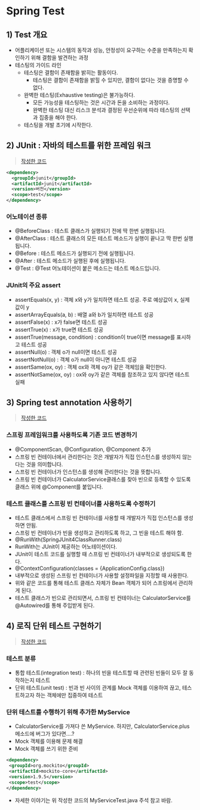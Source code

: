 # Spring Test

## 1) Test 개요
* 어플리케이션 또는 시스템의 동작과 성능, 안정성이 요구하는 수준을 만족하는지 확인하기 위해 결함을 발견하는 과정
* 테스팅의 가이드 라인
  * 테스팅은 결함이 존재함을 밝히는 활동이다.
    * 테스팅은 결함이 존재함을 밝힐 수 있지만, 결함이 없다는 것을 증명할 수 없다.
  * 완벽한 테스팅(Exhaustive testing)은 불가능하다.
    * 모든 가능성을 테스팅하는 것은 시간과 돈을 소비하는 과정이다.
    * 완벽한 테스팅 대신 리스크 분석과 결정된 우선순위에 따라 테스팅의 선택과 집중을 해야 한다.
  * 테스팅을 개발 초기에 시작한다.

## 2) JUnit : 자바의 테스트를 위한 프레임 워크
> [작성한 코드](https://github.com/96glory/boostcourse-web-be/tree/0c3da2d2f3eae08b78181b8db68e423ed7bb6687)
```xml
<dependency>
  <groupId>junit</groupId>
  <artifactId>junit</artifactId>
  <version>버전</version>
  <scope>test</scope>
</dependency> 
```
### 어노테이션 종류
* @BeforeClass : 테스트 클래스가 실행되기 전에 딱 한번 실행됩니다.
* @AfterClass : 테스트 클래스의 모든 테스트 메소드가 실행이 끝나고 딱 한번 실행됩니다.
* @Before : 테스트 메소드가 실행되기 전에 실행됩니다.
* @After : 테스트 메소드가 실행된 후에 실행됩니다.
* @Test : @Test 어노테이션이 붙은 메소드는 테스트 메소드입니다.

### JUnit의 주요 assert
* assertEquals(x, y) : 객체 x와 y가 일치하면 테스트 성공. 주로 예상값이 x, 실제값이 y
* assertArrayEquals(a, b) : 배열 a와 b가 일치하면 테스트 성공
* assertFalse(x) : x가 false면 테스트 성공
* assertTrue(x) : x가 true면 테스트 성공
* assertTrue(message, condition) : condition이 true이면 message를 표시하고 테스트 성공
* assertNull(o) : 객체 o가 null이면 테스트 성공
* assertNotNull(o) : 객체 o가 null이 아니면 테스트 성공
* assertSame(ox, oy) : 객체 ox와 객체 oy가 같은 객체임을 확인한다.
* assertNotSame(ox, oy) : ox와 oy가 같은 객체를 참조하고 있지 않다면 테스트 실패

## 3) Spring test annotation 사용하기
> [작성한 코드](https://github.com/96glory/boostcourse-web-be/tree/93be72730df7e31329e33b928d99b069af8086ef)
### 스프링 프레임워크를 사용하도록 기존 코드 변경하기
* @ComponentScan, @Configuration, @Component 추가
 * 스프링 빈 컨테이너에서 관리한다는 것은 개발자가 직접 인스턴스를 생성하지 않는다는 것을 의미합니다.
 * 스프링 빈 컨테이너가 인스턴스를 생성해 관리한다는 것을 뜻합니다.
 * 스프링 빈 컨테이너가 CalculatorService클래스를 찾아 빈으로 등록할 수 있도록 클래스 위에 @Component를 붙입니다.

### 테스트 클래스를 스프링 빈 컨테이너를 사용하도록 수정하기
* 테스트 클래스에서 스프링 빈 컨테이너를 사용할 때 개발자가 직접 인스턴스를 생성하면 안됨.
 * 스프링 빈 컨테이너가 빈을 생성하고 관리하도록 하고, 그 빈을 테스트 해야 함.
* @RunWith(SpringJUnit4ClassRunner.class)
 * RunWith는 JUnit이 제공하는 어노테이션이다.
 * JUnit이 테스트 코드를 실행할 때 스프링 빈 컨테이너가 내부적으로 생성되도록 한다.
* @ContextConfiguration(classes = {ApplicationConfig.class})
 * 내부적으로 생성된 스프링 빈 컨테이너가 사용할 설정파일을 지정할 때 사용한다.
* 위와 같은 코드를 통해 테스트 클래스 자체가 Bean 객체가 되어 스프링에서 관리하게 된다.
 * 테스트 클래스가 빈으로 관리되면서, 스프링 빈 컨테이너는 CalculatorService를 @Autowired를 통해 주입받게 된다.
 
## 4) 로직 단위 테스트 구현하기
> [작성한 코드](https://github.com/96glory/boostcourse-web-be/tree/48a7131bf262d0224f0149b3fda18265836f8074)
### 테스트 분류
* 통합 테스트(integration test) : 하나의 빈을 테스트할 때 관련된 빈들이 모두 잘 동작하는지 테스트
* 단위 테스트(unit test) : 빈과 빈 사이의 관계를 Mock 객체를 이용하여 끊고, 테스트하고자 하는 객체에만 집중하여 테스트
### 단위 테스트를 수행하기 위해 추가한 MyService
* CalculatorService를 가져다 쓴 MyService. 하지만, CalculatorService.plus 메소드에 버그가 있다면....?
 * Mock 객체를 이용해 문제 해결
* Mock 객체를 쓰기 위한 준비
```xml
<dependency>
 <groupId>org.mockito</groupId>
 <artifactId>mockito-core</artifactId>
 <version>1.9.5</version>
 <scope>test</scope>
</dependency>
```
 * 자세한 이야기는 위 작성한 코드의 MyServiceTest.java 주석 참고 바람.
